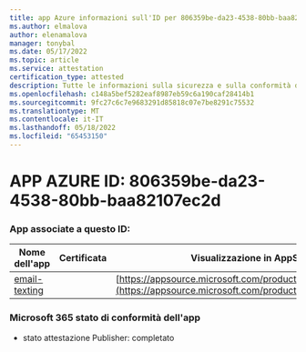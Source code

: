 ```yaml
---
title: app Azure informazioni sull'ID per 806359be-da23-4538-80bb-baa82107ec2d
ms.author: elmalova
author: elenamalova
manager: tonybal
ms.date: 05/17/2022
ms.topic: article
ms.service: attestation
certification_type: attested
description: Tutte le informazioni sulla sicurezza e sulla conformità disponibili per 806359be-da23-4538-80bb-baa82107ec2d.
ms.openlocfilehash: c148a5bef5282eaf8987eb59c6a190caf28414b1
ms.sourcegitcommit: 9fc27c6c7e9683291d85818c07e7be8291c75532
ms.translationtype: MT
ms.contentlocale: it-IT
ms.lasthandoff: 05/18/2022
ms.locfileid: "65453150"
---
```

# <a name="azure-app-id-806359be-da23-4538-80bb-baa82107ec2d"></a>APP AZURE ID: 806359be-da23-4538-80bb-baa82107ec2d


### <a name="apps-associated-with-this-id"></a>App associate a questo ID:
| **Nome dell'app** | **Certificata** | **Visualizzazione in AppSource** |
|--------------|---------------|-----------------------|
| [email-texting](../forward/WA200003086.md) |  | [https://appsource.microsoft.com/product/office/WA200003086](https://appsource.microsoft.com/product/office/WA200003086) |

### <a name="microsoft-365-app-compliance-status"></a>Microsoft 365 stato di conformità dell'app
- stato attestazione Publisher: completato

